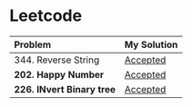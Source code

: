 # Leetcode
| Problem | My Solution |
| :-- | :-- |
| 344. Reverse String | [Accepted](solutions/344.%20Reverse%20String.md) |
| **202. Happy Number** | [Accepted](solutions/202.%20Happy%20Number.md) |
| **226. INvert Binary tree** | [Accepted](solutions/202.%20Happy%20Number.md) |
